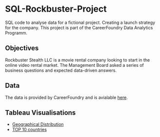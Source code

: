 # SQL-Rockbuster-Project
SQL code to analyse data for a fictional project. Creating a launch strategy for the company. This project is part of the CareerFoundry Data Analytics Programm. 

## Objectives
Rockbuster Stealth LLC is a movie rental company looking to start in the online video rental market. The Management Board asked a series of business questions and expected data-driven answers.

## Data 
The data is provided by CareerFoundry and is avialable [here](https://www.postgresqltutorial.com/wp-content/uploads/2019/05/dvdrental.zip).

## Tableau Visualisations 
- [Geographical Distribution](https://public.tableau.com/app/profile/kilian.loeffner/viz/Rockbuster-GeographicalDistribution/GeographicalDistribution)
- [TOP 10 countries](https://public.tableau.com/app/profile/kilian.loeffner/viz/Rockbuster-Top10Countries/Top10Countries)
 
